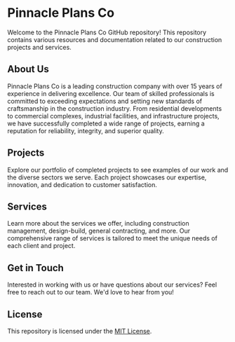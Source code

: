 # Pinnacle Plans Co

Welcome to the Pinnacle Plans Co GitHub repository! This repository contains various resources and documentation related to our construction projects and services.

## About Us

Pinnacle Plans Co is a leading construction company with over 15 years of experience in delivering excellence. Our team of skilled professionals is committed to exceeding expectations and setting new standards of craftsmanship in the construction industry. From residential developments to commercial complexes, industrial facilities, and infrastructure projects, we have successfully completed a wide range of projects, earning a reputation for reliability, integrity, and superior quality.

## Projects

Explore our portfolio of completed projects to see examples of our work and the diverse sectors we serve. Each project showcases our expertise, innovation, and dedication to customer satisfaction.

## Services

Learn more about the services we offer, including construction management, design-build, general contracting, and more. Our comprehensive range of services is tailored to meet the unique needs of each client and project.

## Get in Touch

Interested in working with us or have questions about our services? Feel free to reach out to our team. We'd love to hear from you!

## License

This repository is licensed under the [MIT License](LICENSE).
